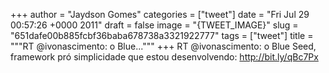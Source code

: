 
+++
author = "Jaydson Gomes"
categories = ["tweet"]
date = "Fri Jul 29 00:57:26 +0000 2011"
draft = false
image = "{TWEET_IMAGE}"
slug = "651dafe00b885fcbf36baba678738a3321922777"
tags = ["tweet"]
title = """RT @ivonascimento: o Blue..."""
+++
RT @ivonascimento: o Blue Seed, framework pró simplicidade que estou desenvolvendo: http://bit.ly/qBc7Px
